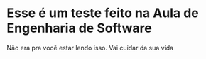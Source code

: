 # Esse é um teste feito na Aula de Engenharia de Software
Não era pra você estar lendo isso. Vai cuidar da sua vida
